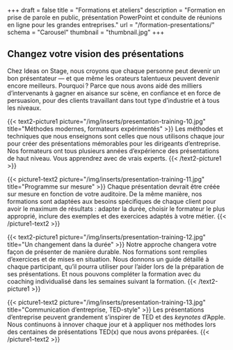+++
draft 			= false
title 			= "Formations et ateliers"
description		= "Formation en prise de parole en public, présentation PowerPoint et conduite de réunions en ligne pour les grandes entreprises."
url		 		= "/formation-presentations/"
schema			= "Carousel"
thumbnail		= "thumbnail.jpg"
+++
## Changez votre vision des présentations

Chez Ideas on Stage, nous croyons que chaque personne peut devenir un bon présentateur — et que même les orateurs talentueux peuvent devenir encore meilleurs. Pourquoi ? Parce que nous avons aidé des milliers d’intervenants à gagner en aisance sur scène, en confiance et en force de persuasion, pour des clients travaillant dans tout type d’industrie et à tous les niveaux.

{{< text2-picture1 picture="/img/inserts/presentation-training-10.jpg" title="Méthodes modernes, formateurs expérimentés" >}}
Les méthodes et techniques que nous enseignons sont celles que nous utilisons chaque jour pour créer des présentations mémorables pour les dirigeants d’entreprise. Nos formateurs ont tous plusieurs années d’expérience des présentations de haut niveau. Vous apprendrez avec de vrais experts.
{{< /text2-picture1 >}}

{{< picture1-text2 picture="/img/inserts/presentation-training-11.jpg" title="Programme sur mesure" >}}
Chaque présentation devrait être créée sur mesure en fonction de votre auditoire. De la même manière, nos formations sont adaptées aux besoins spécifiques de chaque client pour avoir le maximum de résultats : adapter la durée, choisir le formateur le plus approprié, inclure des exemples et des exercices adaptés à votre métier.
{{< /picture1-text2 >}}

{{< text2-picture1 picture="/img/inserts/presentation-training-12.jpg" title="Un changement dans la durée" >}}
Notre approche changera votre façon de présenter de manière durable. Nos formations sont remplies d’exercices et de mises en situation. Nous donnons un guide détaillé à chaque participant, qu’il pourra utiliser pour l’aider lors de la préparation de ses présentations. Et nous pouvons compléter la formation avec du coaching individualisé dans les semaines suivant la formation.
{{< /text2-picture1 >}}

{{< picture1-text2 picture="/img/inserts/presentation-training-13.jpg" title="Communication d’entreprise, TED-style" >}}
Les présentations d’entreprise peuvent grandement s’inspirer de TED et des *keynotes* d’Apple. Nous continuons à innover chaque jour et à appliquer nos méthodes lors des centaines de présentations TED(x) que nous avons préparées.
{{< /picture1-text2 >}}